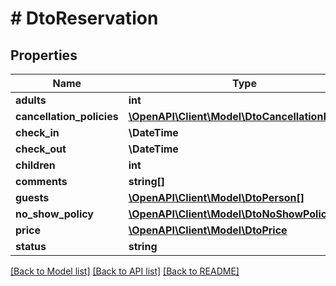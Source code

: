 # # DtoReservation

## Properties

Name | Type | Description | Notes
------------ | ------------- | ------------- | -------------
**adults** | **int** |  | [optional]
**cancellation_policies** | [**\OpenAPI\Client\Model\DtoCancellationPolicy[]**](DtoCancellationPolicy.md) |  | [optional]
**check_in** | **\DateTime** |  | [optional]
**check_out** | **\DateTime** |  | [optional]
**children** | **int** |  | [optional]
**comments** | **string[]** |  | [optional]
**guests** | [**\OpenAPI\Client\Model\DtoPerson[]**](DtoPerson.md) |  | [optional]
**no_show_policy** | [**\OpenAPI\Client\Model\DtoNoShowPolicy**](DtoNoShowPolicy.md) |  | [optional]
**price** | [**\OpenAPI\Client\Model\DtoPrice**](DtoPrice.md) |  | [optional]
**status** | **string** |  | [optional]

[[Back to Model list]](../../README.md#models) [[Back to API list]](../../README.md#endpoints) [[Back to README]](../../README.md)

